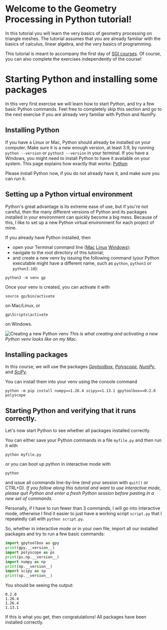 # Welcome to the Geometry Processing in Python tutorial!

In this tutorial you will learn the very basics of geometry processing on
triangle meshes.
The tutorial assumes that you are already familiar with the basics of
calculus, linear algebra, and the very basics of programming.

This tutorial is meant to accompany the first day of
[SGI courses](https://sgi.mit.edu).
Of course, you can also complete the exercises independently of the course!


# Starting Python and installing some packages

In this very first exercise we will learn how to start Python, and try a few
basic Python commands.
Feel free to completely skip this section and go to
the next exercise if you are already very familiar with Python and NumPy.

## Installing Python

If you have a Linux or Mac, Python should already be installed on your
computer.
Make sure it is a new enough version, at least 3.9, by running
`python --version` or `python3 --version` in your terminal.
If you have a Windows, you might need to install Python to have it available
on your system.
This page explains how exactly that works:
[Python](https://www.python.org/about/gettingstarted/)

Please install Python now, if you do not already have it, and make sure you can
run it.

## Setting up a Python virtual environment

Python's great advantage is its extreme ease of use, but if you're not careful,
then the many different versions of Python and its packages installed in your
environment can quickly become a big mess.
Because of this, I like to set up a new Python virtual environment for each
project of mine.

If you already have Python installed, then
- open your Terminal command line
([Mac](https://support.apple.com/guide/terminal/open-or-quit-terminal-apd5265185d-f365-44cb-8b09-71a064a42125/mac)
[Linux](https://ubuntu.com/tutorials/command-line-for-beginners#1-overview)
[Windows](https://learn.microsoft.com/en-us/windows/terminal/command-line-arguments?tabs=windows));
- navigate to the root directory of this tutorial;
- and create a new venv by issuing the following command (your Python executable might have a different name, such as `python`, `python3` or `python3.10`):
```console
python3 -m venv gp
```

Once your venv is created, you can activate it with
```console
source gp/bin/activate
```
on Mac/Linux, or
```console
gp\Scripts\activate
```
on Windows.

![Creating a new Python venv](assets/create_venv.png)
_This is what creating and activating a new Python venv looks like on my Mac._

## Installing packages

In this course, we will use the packages
[_Gpytoolbox_](https://gpytoolbox.org),
[_Polyscope_](https://polyscope.run/py/), [_NumPy_](https://numpy.org),
and [_SciPy_](https://scipy.org).

You can install them into your venv using the console command
```console
python -m pip install numpy==1.26.4 scipy==1.13.1 gpytoolbox==0.2.0 polyscope
```

## Starting Python and verifying that it runs correctly.

Let's now start Python to see whether all packages installed correctly.

You can either save your Python commands in a file `myfile.py` and then
run it with
```console
python myfile.py
```
or you can boot up python in interactive mode with
```console
python
```
and issue all commands line-by-line (end your session with `quit()` or CTRL+D).
*If you follow along this tutorial and want to use interactive mode, please
quit Python and enter a fresh Python session before pasting in a new set of
commands.*

Personally, if I have to run fewer than 3 commands, I will go into interactive
mode, otherwise I find it easier to just have a working script `script.py`
that I repeatedly call with `python script.py`.

So, whether in interactive mode or in your own file, import all our installed
packages and try to run a few basic commands:
```python
import gpytoolbox as gpy
print(gpy.__version__)
import polyscope as ps
print(ps.np.__version__)
import numpy as np
print(np.__version__)
import scipy as sp
print(sp.__version__)
```

You should be seeing the output:
```
0.2.0
1.26.4
1.26.4
1.13.1
```

If this is what you get, then congratulations!
All packages have been installed correctly.

